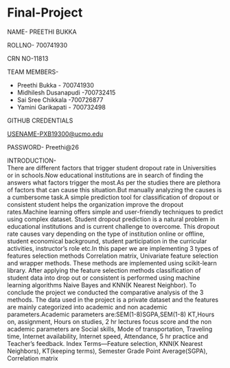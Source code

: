 # Final-Project

NAME- PREETHI BUKKA 

ROLLNO- 700741930 

CRN NO-11813

TEAM MEMBERS-

- Preethi Bukka - 700741930
- Midhilesh Dusanapudi -700732415
- Sai Sree Chikkala -700726877
- Yamini Garikapati - 700732498

GITHUB CREDENTIALS

USENAME-PXB19300@ucmo.edu

PASSWORD- Preethi@26

            
INTRODUCTION-          
There are different factors that trigger student
dropout rate in Universities or in schools.Now educational
institutions are in search of finding the answers what factors
trigger the most.As per the studies there are plethora of factors
that can cause this situation.But manually analyzing the causes is
a cumbersome task.A simple prediction tool for classification of
dropout or consistent student helps the organization improve the
dropout rates.Machine learning offers simple and user-friendly
techniques to predict using complex dataset. Student dropout
prediction is a natural problem in educational institutions and
is current challenge to overcome. This dropout rate causes vary
depending on the type of institution online or offline, student
economical background, student participation in the curricular
activities, instructor’s role etc.In this paper we are implementing
3 types of features selection methods Correlation matrix, Univariate feature selection and wrapper methods. These methods
are implemented using scikit-learn library. After applying the
feature selection methods classification of student data into drop
out or consistent is performed using machine learning algorithms
Naive Bayes and KNN(K Nearest Neighbor). To conclude the
project we conducted the comparative analysis of the 3 methods.
The data used in the project is a private dataset and the
features are mainly categorized into academic and non academic
parameters.Academic parameters are:SEM(1-8)SGPA,SEM(1-8)
KT,Hours on, assignment, Hours on studies, 2 hr lectures focus
score and the non academic parameters are Social skills, Mode
of transportation, Traveling time, Internet availability, Internet
speed, Attendance, 5 hr practice and Teacher’s feedback.
Index Terms—Feature selection, KNN(K Nearest Neighbors),
KT(keeping terms), Semester Grade Point Average(SGPA), Correlation matrix

